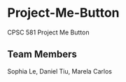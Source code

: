 # Project-Me-Button
CPSC 581 Project Me Button

## Team Members
Sophia Le, Daniel Tiu, Marela Carlos

